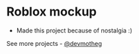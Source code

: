# Roblox mockup

- Made this project because of nostalgia :)

See more projects - [@devmotheg](https://github.com/devmotheg?tab=repositories)